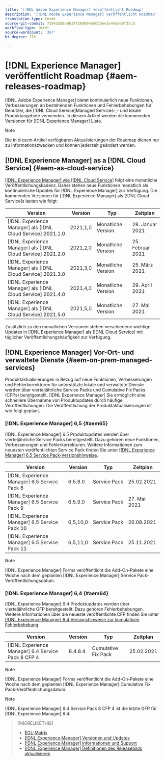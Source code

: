 ```yaml
---
title: '[!DNL Adobe Experience Manager] veröffentlicht Roadmap'
description: '[!DNL Adobe Experience Manager] veröffentlicht Roadmap'
translation-type: tm+mt
source-git-commit: 7394d2d8a9b1f4264004e5623ee1e44e2e8f35cd
workflow-type: tm+mt
source-wordcount: '367'
ht-degree: 17%

---
```



# [!DNL Experience Manager] veröffentlicht Roadmap  {#aem-releases-roadmap}

[!DNL Adobe Experience Manager] bietet kontinuierlich neue Funktionen, Verbesserungen an bestehenden Funktionen und Fehlerbehebungen für Benutzer, die  [!DNL Cloud Service]Managed Services-,- und lokale Produktangebote verwenden. In diesem Artikel werden die kommenden Versionen für [!DNL Experience Manager] Liste.

>[!NOTE]
>
>Die in diesem Artikel verfügbaren Aktualisierungen der Roadmap dienen nur zu Informationszwecken und können jederzeit geändert werden.

## [!DNL Experience Manager] as a [!DNL Cloud Service] {#aem-as-cloud-service}

[[!DNL Experience Manager] wie  [!DNL Cloud Service]](https://experienceleague.adobe.com/docs/experience-manager-cloud-service/release-notes/home.html?lang=de) folgt eine monatliche Veröffentlichungskadenz. Daher stehen neue Funktionen monatlich als kontinuierliche Updates für [!DNL Experience Manager] zur Verfügung. Die kommenden Versionen für [!DNL Experience Manager] als [!DNL Cloud Service]s lauten wie folgt:

| Version | Version | Typ | Zeitplan |
|---|---|---|---|
| [!DNL Experience Manager] als  [!DNL Cloud Service] 2021.1.0 | 2021,1,0 | Monatliche Version | 28. Januar 2021 |
| [!DNL Experience Manager] als  [!DNL Cloud Service] 2021.2.0 | 2021,2,0 | Monatliche Version | 25. Februar 2021 |
| [!DNL Experience Manager] als  [!DNL Cloud Service] 2021.3.0 | 2021,3,0 | Monatliche Version | 25. März 2021 |
| [!DNL Experience Manager] als  [!DNL Cloud Service] 2021.4.0 | 2021,4,0 | Monatliche Version | 29. April 2021 |
| [!DNL Experience Manager] als  [!DNL Cloud Service] 2021.5.0 | 2021,5,0 | Monatliche Version | 27. Mai 2021 |

Zusätzlich zu den monatlichen Versionen stehen verschiedene wichtige Updates in [!DNL Experience Manager] als [!DNL Cloud Service] mit täglicher Veröffentlichungshäufigkeit zur Verfügung.

## [!DNL Experience Manager] Vor-Ort- und verwaltete Dienste  {#aem-on-prem-managed-services}

Produktaktualisierungen in Bezug auf neue Funktionen, Verbesserungen und Fehlerkorrekturen für unterstützte lokale und verwaltete Dienste werden über vierteljährliche Service Packs und Cumulative Fix Packs (CFPs) bereitgestellt. [!DNL Experience Manager] Sie ermöglicht eine schnellere Übernahme von Produktupdates durch häufige Veröffentlichungen. Die Veröffentlichung der Produktaktualisierungen ist wie folgt geplant.

### [!DNL Experience Manager] 6,5  {#aem65}

[!DNL Experience Manager] 6.5 Produktupdates werden über vierteljährliche Service Packs bereitgestellt. Dazu gehören neue Funktionen, Verbesserungen und Fehlerkorrekturen. Weitere Informationen zum neuesten veröffentlichten Service Pack finden Sie unter [[!DNL Experience Manager] 6.5 Service Pack-Versionshinweise](https://experienceleague.adobe.com/docs/experience-manager-65/release-notes/service-pack/sp-release-notes.html?lang=de).

| Version | Version | Typ | Zeitplan |
|---|---|---|---|
| [!DNL Experience Manager] 6.5 Service Pack 8 | 6.5.8.0 | Service Pack | 25.02.2021 |
| [!DNL Experience Manager] 6.5 Service Pack 9 | 6.5.9.0 | Service Pack | 27. Mai 2021 |
| [!DNL Experience Manager] 6.5 Service Pack 10 | 6,5,10,0 | Service Pack | 26.08.2021 |
| [!DNL Experience Manager] 6.5 Service Pack 11 | 6,5,11,0 | Service Pack | 25.11.2021 |

>[!NOTE]
>
>[!DNL Experience Manager] Forms veröffentlicht die Add-On-Pakete eine Woche nach dem geplanten  [!DNL Experience Manager] Service Pack-Veröffentlichungsdatum.

### [!DNL Experience Manager] 6,4  {#aem64}

[!DNL Experience Manager] 6.4 Produktupdates werden über vierteljährliche GFP bereitgestellt. Dazu gehören Fehlerbehebungen. Weitere Informationen über die neueste veröffentlichte CFP finden Sie unter [[!DNL Experience Manager] 6.4 Versionshinweise zur kumulativen Fehlerbehebung](https://experienceleague.adobe.com/docs/experience-manager-64/release-notes/cfp-release-notes.html).

| Version | Version | Typ | Zeitplan |
|---|---|---|---|
| [!DNL Experience Manager] 6.4 Service Pack 8 CFP 4 | 6.4.8.4 | Cumulative Fix Pack | 25.02.2021 |

>[!NOTE]
>
>[!DNL Experience Manager] Forms veröffentlicht die Add-On-Pakete eine Woche nach dem geplanten  [!DNL Experience Manager] Cumulative Fix Pack-Veröffentlichungsdatum.

>[!NOTE]
>
>[!DNL Experience Manager] 6.4 Service Pack 8 CFP 4 ist die letzte GFP für  [!DNL Experience Manager] 6.4.

>[!MORELIKETHIS]
>
>* [EOL-Matrix](https://helpx.adobe.com/de/support/programs/eol-matrix.html)
>* [[!DNL Experience Manager] Versionen und Updates](https://helpx.adobe.com/experience-manager/aem-releases-updates.html)
>* [[!DNL Experience Manager] Informationen und Support](https://helpx.adobe.com/de/marketing-cloud/experience-manager.html)
>* [[!DNL Experience Manager] Definitionen des Releasebilds aktualisieren](/help/update-release-vehicle-definitions.md)

